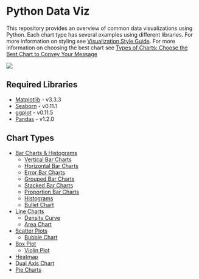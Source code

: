 # Python Data Viz

This repository provides an overview of common data visualizations using Python. Each chart type has several examples using different libraries. For more information on styling see [Visualization Style Guide](). For more information on choosing the best chart see [Types of Charts: Choose the Best Chart to Convey Your Message](https://www.mymarketresearchmethods.com/types-of-charts-choose/)

![](https://www.mymarketresearchmethods.com/wp-content/uploads/2013/01/chart-types-choosing-the-right-one.png)

## Required Libraries
* [Matplotlib](https://matplotlib.org) - v3.3.3
* [Seaborn](https://seaborn.pydata.org) - v0.11.1
* [ggplot](https://pypi.org/project/ggplot/) - v0.11.5
* [Pandas](https://pandas.pydata.org) - v1.2.0

## Chart Types
* [Bar Charts & Histograms](./bar-charts.ipynb)
	* [Vertical Bar Charts](./bar-charts.ipynb#vertical_bar)
	* [Horizontal Bar Charts](./bar-charts.ipynb#horizontal_bar)
	* [Error Bar Charts](./bar-charts.ipynb#error_bar)
	* [Grouped Bar Charts](./bar-charts.ipynb#group_bar)
	* [Stacked Bar Charts](./bar-charts.ipynb#stack_bar)
	* [Proportion Bar Charts](./bar-charts.ipynb#prop_bar)
	* [Histograms](./bar-charts.ipynb#hist)
	* [Bullet Chart](./bar-charts.ipynb#bullet)
* [Line Charts]()
	* [Density Curve]()
	* [Area Chart]()
* [Scatter Plots]()
	* [Bubble Chart]()
* [Box Plot]()
	* [Violin Plot]()
* [Heatmap]()
* [Dual Axis Chart]()
* [Pie Charts]()
